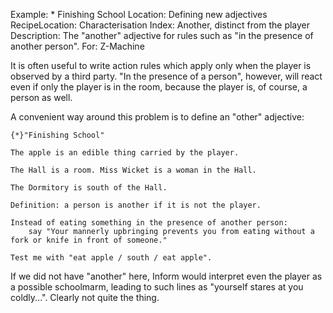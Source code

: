 Example: * Finishing School
Location: Defining new adjectives
RecipeLocation: Characterisation
Index: Another, distinct from the player
Description: The "another" adjective for rules such as "in the presence of another person".
For: Z-Machine

  
It is often useful to write action rules which apply only when the player is observed by a third party. "In the presence of a person", however, will react even if only the player is in the room, because the player is, of course, a person as well.

  
A convenient way around this problem is to define an "other" adjective:

  

``` inform7
{*}"Finishing School"

The apple is an edible thing carried by the player.

The Hall is a room. Miss Wicket is a woman in the Hall.

The Dormitory is south of the Hall.

Definition: a person is another if it is not the player.

Instead of eating something in the presence of another person:
	say "Your mannerly upbringing prevents you from eating without a fork or knife in front of someone."

Test me with "eat apple / south / eat apple".
```

  
If we did not have "another" here, Inform would interpret even the player as a possible schoolmarm, leading to such lines as "yourself stares at you coldly...". Clearly not quite the thing.

